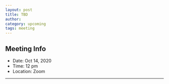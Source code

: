 ```yaml
---
layout: post
title: TBD
author:
category: upcoming
tags: meeting
---
```


## Meeting Info

* Date: Oct 14, 2020
* Time: 12 pm
* Location: Zoom

---